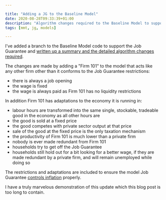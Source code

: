 ```yaml
---

title: "Adding a JG to the Baseline Model"
date: 2020-08-28T09:33:39+01:00
description: "Algorithm changes required to the Baseline Model to support a Job Guarantee"
tags: [mmt, jg, models]

---
```


I've added a branch to the Baseline Model code to support the Job
Guarantee and [written up a summary and the detailed algorithm changes
required][1].

The changes are made by adding a "Firm 101" to the model that acts like
any other firm other than it
conforms to the Job Guarantee restrictions: 

- there is always a job opening
- the wage is fixed
- the wage is always paid as Firm 101 has no liquidity restrictions

In addition Firm 101 has adaptations to the economy it is running in:

- labour hours are transformed into the same single, stockable, tradeable good
in the economy as all other hours are
- the good is sold at a fixed price
- the good competes with private sector output at that price
- sale of the good at the fixed price is the only taxation mechanism
- the productivity of Firm 101 is much lower than a private firm
- nobody is ever made redundant from Firm 101
- households try to get off the Job Guarantee
- households still hold out for a bit looking for a better wage, if they
are made redundant by a private firm, and will remain unemployed while
doing so

The restrictions and adaptations are included to ensure the model Job
Guarantee [controls inflation][2] properly.

I have a truly marvelous demonstration of this update which this blog
post is too long to contain.

[1]: https://github.com/newwayland/baseline-economy/blob/jg/notes/jg-rules.md
[2]: https://new-wayland.com/blog/how-the-jg-controls-inflation/
